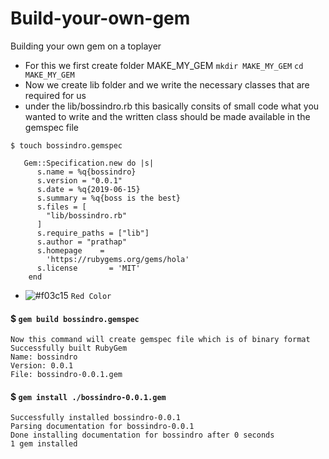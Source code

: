 # Build-your-own-gem
Building your own gem on a toplayer
*  For this we first create folder MAKE_MY_GEM
   `mkdir MAKE_MY_GEM`
   `cd MAKE_MY_GEM`
* Now we create lib folder and we write the necessary classes that are required for us
* under the lib/bossindro.rb   this basically consits of small code what you wanted to write and the written class should be made available in the gemspec file

`$ touch bossindro.gemspec`
      
       Gem::Specification.new do |s|
          s.name = %q{bossindro}
          s.version = "0.0.1"
          s.date = %q{2019-06-15}
          s.summary = %q{boss is the best}
          s.files = [
            "lib/bossindro.rb"
          ]
          s.require_paths = ["lib"]
          s.author = "prathap"
          s.homepage    =
            'https://rubygems.org/gems/hola'
          s.license       = 'MIT'
        end
        
- ![#f03c15](https://placehold.it/15/f03c15/000000?text=+)  `Red Color` 

 #### $ `gem build bossindro.gemspec`
 
    Now this command will create gemspec file which is of binary format 
    Successfully built RubyGem
    Name: bossindro
    Version: 0.0.1
    File: bossindro-0.0.1.gem
    
 #### $ `gem install ./bossindro-0.0.1.gem`   
 
    Successfully installed bossindro-0.0.1
    Parsing documentation for bossindro-0.0.1
    Done installing documentation for bossindro after 0 seconds
    1 gem installed

